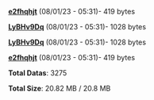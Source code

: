 [**e2fhqhjt**](/data/e2fhqhjt.txt) (08/01/23 - 05:31)- 419 bytes

[**LyBHv9Dq**](/data/LyBHv9Dq.txt) (08/01/23 - 05:31)- 1028 bytes

[**LyBHv9Dq**](/data/LyBHv9Dq.txt) (08/01/23 - 05:31)- 1028 bytes

[**e2fhqhjt**](/data/e2fhqhjt.txt) (08/01/23 - 05:31)- 419 bytes

**Total Datas**: 3275

**Total Size**: 20.82 MB / 20.8 MB